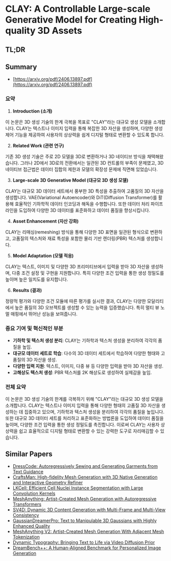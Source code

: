 # CLAY: A Controllable Large-scale Generative Model for Creating High-quality 3D Assets
## TL;DR
## Summary
- [https://arxiv.org/pdf/2406.13897.pdf](https://arxiv.org/pdf/2406.13897.pdf)

### 요약

1. **Introduction (소개)**

이 논문은 3D 생성 기술의 한계 극복을 목표로 "CLAY"라는 대규모 생성 모델을 소개합니다. CLAY는 텍스트나 이미지 입력을 통해 복잡한 3D 자산을 생성하며, 다양한 생성 제어 기능을 제공하여 사용자의 상상력을 쉽게 디지털 형태로 변환할 수 있도록 합니다.

2. **Related Work (관련 연구)**

기존 3D 생성 기술은 주로 2D 모델을 3D로 변환하거나 3D 네이티브 방식을 채택해왔습니다. 그러나 2D에서 3D로의 전환에서는 일관된 3D 컨트롤의 부족이 문제였고, 3D 네이티브 접근법은 데이터 집합의 제한과 모델의 확장성 문제에 직면해 있었습니다.

3. **Large-scale 3D Generative Model (대규모 3D 생성 모델)**

CLAY는 대규모 3D 데이터 세트에서 풍부한 3D 특성을 추출하여 고품질의 3D 자산을 생성합니다. VAE(Variational Autoencoder)와 DiT(Diffusion Transformer)를 활용해 효율적인 기하학적 데이터 인코딩과 해독을 수행합니다. 또한 데이터 처리 파이프라인을 도입하여 다양한 3D 데이터를 표준화하고 데이터 품질을 향상시킵니다.

4. **Asset Enhancement (자산 강화)**

CLAY는 리매싱(remeshing) 방식을 통해 다양한 3D 표면을 일관된 형식으로 변환하고, 고품질의 텍스처와 재료 특성을 포함한 물리 기반 렌더링(PBR) 텍스처를 생성합니다.

5. **Model Adaptation (모델 적응)**

CLAY는 텍스트, 이미지 및 다양한 3D 프리미티브에서 입력을 받아 3D 자산을 생성하며, 다중 조건 설정 및 구현을 지원합니다. 특히 다양한 조건 입력을 통한 생성 정밀도를 높이며 높은 일치도를 유지합니다.

6. **Results (결과)**

정량적 평가와 다양한 조건 모듈에 따른 평가를 실시한 결과, CLAY는 다양한 모달리티에서 높은 품질의 3D 오브젝트를 생성할 수 있는 능력을 입증했습니다. 특히 멀티 뷰 노멀 매핑에서 뛰어난 성능을 보여줍니다.

### 중요 기여 및 혁신적인 부분

- **기하학 및 텍스처 생성 분리**: CLAY는 기하학과 텍스처 생성을 분리하여 각각의 품질을 높임.
- **대규모 데이터 세트로 학습**: 다수의 3D 데이터 세트에서 학습하여 다양한 형태와 고품질의 3D 자산을 생성.
- **다양한 입력 지원**: 텍스트, 이미지, 다중 뷰 등 다양한 입력을 받아 3D 자산을 생성.
- **고해상도 텍스처 생성**: PBR 텍스처를 2K 해상도로 생성하여 실제감을 높임.

### 전체 요약

이 논문은 3D 생성 기술의 한계를 극복하기 위해 "CLAY"라는 대규모 3D 생성 모델을 소개합니다. CLAY는 텍스트나 이미지 입력을 통해 다양한 형태의 고품질 3D 자산을 생성하는 데 집중하고 있으며, 기하학과 텍스처 생성을 분리하여 각각의 품질을 높입니다. 또한 대규모 3D 데이터 세트를 처리하고 표준화하는 방법론을 도입하여 데이터 품질을 높이며, 다양한 조건 입력을 통한 생성 정밀도를 촉진합니다. 이로써 CLAY는 사용자 상상력을 쉽고 효율적으로 디지털 형태로 변환할 수 있는 강력한 도구로 자리매김할 수 있습니다.

## Similar Papers
- [DressCode: Autoregressively Sewing and Generating Garments from Text Guidance](2401.16465.md)
- [CraftsMan: High-fidelity Mesh Generation with 3D Native Generation and Interactive Geometry Refiner](2405.14979.md)
- [LKCell: Efficient Cell Nuclei Instance Segmentation with Large Convolution Kernels](2407.18054.md)
- [MeshAnything: Artist-Created Mesh Generation with Autoregressive Transformers](2406.10163.md)
- [SV4D: Dynamic 3D Content Generation with Multi-Frame and Multi-View Consistency](2407.17470.md)
- [GaussianDreamerPro: Text to Manipulable 3D Gaussians with Highly Enhanced Quality](2406.18462.md)
- [MeshAnything V2: Artist-Created Mesh Generation With Adjacent Mesh Tokenization](2408.02555.md)
- [Dynamic Typography: Bringing Text to Life via Video Diffusion Prior](2404.11614.md)
- [DreamBench++: A Human-Aligned Benchmark for Personalized Image Generation](2406.16855.md)
